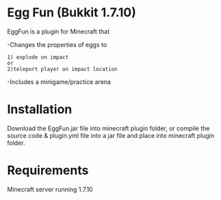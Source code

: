Egg Fun (Bukkit 1.7.10)
===========================
EggFun is a plugin for Minecraft that 

  -Changes the properties of eggs to 
  
    1) explode on impact
    or 
    2)teleport player on impact location

  -Includes a minigame/practice arena

Installation
===========================
Download the EggFun.jar file into minecraft plugin folder, or compile the source code & plugin.yml file into a jar file and place into minecraft plugin folder.

Requirements
=========
Minecraft server running 1.7.10

